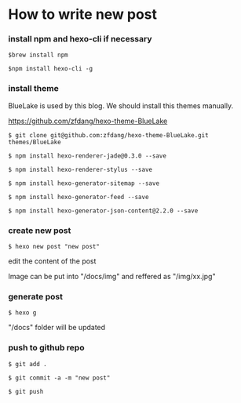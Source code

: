 # How to write new post

### install npm and hexo-cli if necessary

`$brew install npm`

`$npm install hexo-cli -g`


### install theme

BlueLake is used by this blog. We should install this themes manually.

https://github.com/zfdang/hexo-theme-BlueLake

`$ git clone git@github.com:zfdang/hexo-theme-BlueLake.git themes/BlueLake`

`$ npm install hexo-renderer-jade@0.3.0 --save`

`$ npm install hexo-renderer-stylus --save`

`$ npm install hexo-generator-sitemap --save`

`$ npm install hexo-generator-feed --save`

`$ npm install hexo-generator-json-content@2.2.0 --save`

### create new post

`$ hexo new post "new post"`

edit the content of the post

Image can be put into "/docs/img" and reffered as "/img/xx.jpg"


### generate post

`$ hexo g`

"/docs" folder will be updated


### push to github repo

`$ git add .`

`$ git commit -a -m "new post"`

`$ git push`
